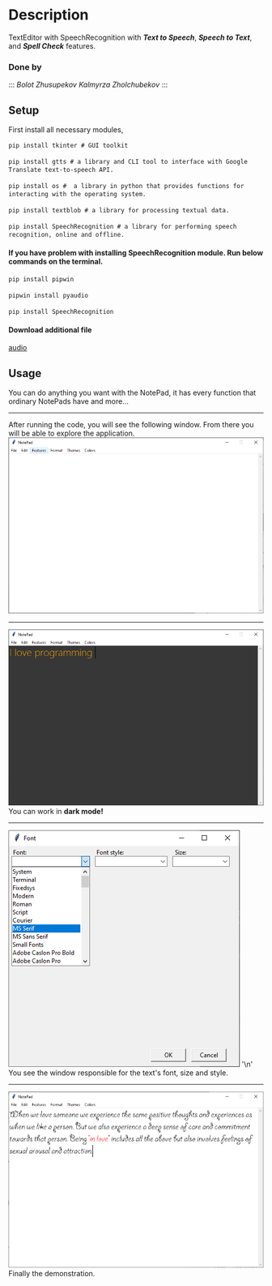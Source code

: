 # Description
TextEditor with SpeechRecognition with ***Text to Speech***, ***Speech to Text***, and ***Spell Check*** features.  

### Done by
:::
*Bolot Zhusupekov
Kalmyrza Zholchubekov*
:::

## Setup
First install all necessary modules,
```
pip install tkinter # GUI toolkit 

pip install gtts # a library and CLI tool to interface with Google Translate text-to-speech API.

pip install os #  a library in python that provides functions for interacting with the operating system.

pip install textblob # a library for processing textual data.

pip install SpeechRecognition # a library for performing speech recognition, online and offline.

```
#### If you have problem with installing SpeechRecognition module. Run below commands on the terminal. 

```
pip install pipwin

pipwin install pyaudio

pip install SpeechRecognition
```

#### Download additional file

[audio](T22S.wav)

## Usage 

You can do anything you want with the NotePad, it has every function that ordinary NotePads have and more...
***
After running the code, you will see the following window. From there you will be able to explore the application. 
![](Images/first.png)
***
![](Images/night_on.png)
You can work in **dark mode!**

***
![](Images/font.png)
'\n'
You see the window responsible for the text's font, size and style.

***
![](Images/demonstration.png)
Finally the demonstration. 





